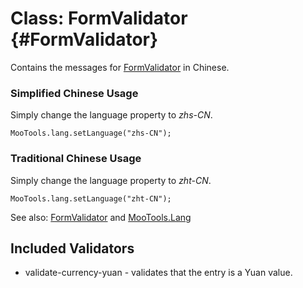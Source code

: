 Class: FormValidator {#FormValidator}
=====================================

Contains the messages for [FormValidator][] in Chinese.

### Simplified Chinese Usage

Simply change the language property to *zhs-CN*.

	MooTools.lang.setLanguage("zhs-CN");

### Traditional Chinese Usage

Simply change the language property to *zht-CN*.

	MooTools.lang.setLanguage("zht-CN");

See also: [FormValidator][] and [MooTools.Lang][]

Included Validators
-------------------

* validate-currency-yuan - validates that the entry is a Yuan value.

[FormValidator]: http://www.mootools.net/more/docs/Forms/FormValidator#FormValidator
[MooTools.Lang]: http://www.mootools.net/more/docs/Core/MooTools.Lang